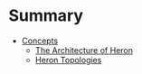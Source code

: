 # Summary

* [Concepts](concepts/README.md)
  * [The Architecture of Heron](concepts/architecture.md)
  * [Heron Topologies](concepts/topologies.md)
